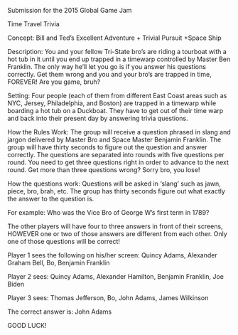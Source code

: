 Submission for the 2015 Global Game Jam

Time Travel Trivia

Concept: Bill and Ted’s Excellent Adventure + Trivial Pursuit +Space Ship

Description: You and your fellow Tri-State bro’s are riding a tourboat with a hot tub in it until you end up trapped in a timewarp controlled by Master Ben Franklin. The only way he’ll let you go is if you answer his questions correctly. Get them wrong and you and your bro’s are trapped in time, FOREVER! Are you game, bruh?

Setting: Four people (each of them from different East Coast areas such as NYC, Jersey, Philadelphia, and Boston) are trapped in a timewarp while boarding a hot tub on a Duckboat. They have to get out of their time warp and back into their present day by answering trivia questions.

How the Rules Work: 
The group will receive a question phrased in slang and jargon delivered by Master Bro and Space Master Benjamin Franklin. The group will have thirty seconds to figure out the question and answer correctly. 
The questions are separated into rounds with five questions per round. You need to get three questions right in order to advance to the next round.
Get more than three questions wrong? Sorry bro, you lose!

How the questions work: Questions will be asked in ‘slang’ such as jawn, piece, bro, brah, etc. The group has thirty seconds figure out what exactly the answer to the question is.

For example: Who was the Vice Bro of George W’s first term in 1789?

The other players will have four to three answers in front of their screens, HOWEVER one or two of those answers are different from each other. Only one of those questions will be correct!

Player 1 sees the following on his/her screen: Quincy Adams, Alexander Graham Bell, Bo, Benjamin Franklin

Player 2 sees: Quincy Adams, Alexander Hamilton, Benjamin Franklin, Joe Biden

Player 3 sees: Thomas Jefferson, Bo, John Adams, James Wilkinson 

The correct answer is: John Adams

GOOD LUCK!
